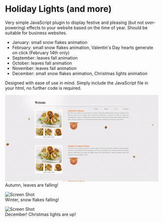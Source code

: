 # Holiday Lights (and more)

Very simple JavaScript plugin to display festive and pleasing (but not over-powering) effects to your website based on the time of year. Should be suitable for business websites.

- January: small snow flakes animation
- February: small snow flakes animation, Valentin's Day hearts generate on click (February 14th only)
- September: leaves fall animation
- October: leaves fall animation
- November: leaves fall animation
- December: small snow flakes animation, Christmas lights animation

Designed with ease of use in mind.  Simply include the JavaScript
file in your html, no further code is required.

![Screen Shot](leaves.gif)  
Autumn, leaves are falling!

![Screen Shot](snow.gif)  
Winter, snow flakes falling!

![Screen Shot](december.gif)  
December!  Christmas lights are up!
